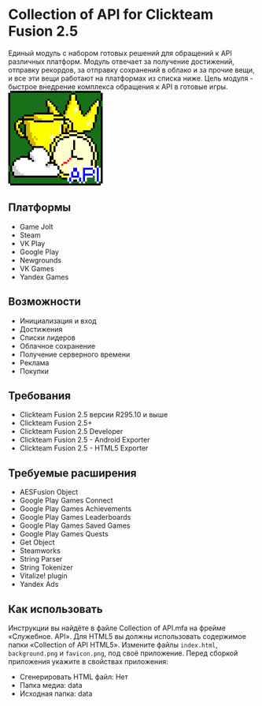 # Collection of API for Clickteam Fusion 2.5
Единый модуль с набором готовых решений для обращений к API различных платформ. Модуль отвечает за получение достижений, отправку рекордов, за отправку сохранений в облако и за прочие вещи, и все эти вещи работают на платформах из списка ниже. Цель модуля - быстрое внедрение комплекса обращения к API в готовые игры.
![Collection of API Icon](icon.png)
## Платформы
- Game Jolt
- Steam
- VK Play
- Google Play
- Newgrounds
- VK Games
- Yandex Games
## Возможности
- Инициализация и вход
- Достижения
- Списки лидеров
- Облачное сохранение
- Получение серверного времени
- Реклама
- Покупки
## Требования
- Clickteam Fusion 2.5 версии R295.10 и выше
- Clickteam Fusion 2.5+
- Clickteam Fusion 2.5 Developer
- Clickteam Fusion 2.5 - Android Exporter
- Clickteam Fusion 2.5 - HTML5 Exporter
## Требуемые расширения
- AESFusion Object
- Google Play Games Connect
- Google Play Games Achievements
- Google Play Games Leaderboards
- Google Play Games Saved Games
- Google Play Games Quests
- Get Object
- Steamworks
- String Parser
- String Tokenizer
- Vitalize! plugin
- Yandex Ads
## Как использовать
Инструкции вы найдёте в файле Collection of API.mfa на фрейме «Служебное. API».
Для HTML5 вы должны использовать содержимое папки «Collection of API HTML5». Измените файлы `index.html`, `background.png` и `favicon.png`, под своё приложение. Перед сборкой приложения укажите в свойствах приложения:
- Сгенерировать HTML файл: Нет
- Папка медиа: data
- Исходная папка: data